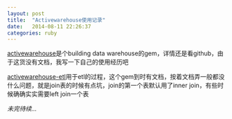 ```yaml
---
layout: post
title:  "Activewarehouse使用记录"
date:   2014-08-11 22:26:37
categories: ruby
---
```


[activewarehouse](https://github.com/activewarehouse/activewarehouse)是个building data warehouse的gem，详情还是看github，由于这货没有文档，我写一下自己的使用经历吧

[activewarehouse-etl](https://github.com/activewarehouse/activewarehouse-etl)用于etl的过程，这个gem到时有文档，按着文档弄一般都没什么问题，就是join表的时候有点坑，join的第一个表默认用了inner join，有些时候确确实实需要left join一个表

*未完待续...*

[jekyll-gh]: https://github.com/jekyll/jekyll
[jekyll]:    http://jekyllrb.com
